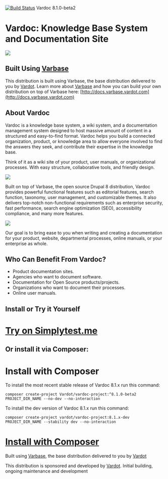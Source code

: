 [![Build Status](https://travis-ci.org/Vardot/vardoc.svg?branch=8.x-1.0-beta2)](https://travis-ci.org/Vardot/vardoc/builds/260433569) Vardoc 8.1.0-beta2
# Vardoc: Knowledge Base System and Documentation Site

[![](https://www.drupal.org/files/styles/grid-3/public/project-images/Vardoc%20-%20No%20Padding.png)](https://www.drupal.org/project/vardoc)

## Built Using [Varbase](https://www.drupal.org/project/varbase)
This distribution is built using Varbase, the base distribution delivered
 to you by [Vardot](https://www.vardot.com).
Learn more about [Varbase](https://www.drupal.org/project/varbase) and how
 you can build your own distribution on top
 of Varbase here: [http://docs.varbase.vardot.com](http://docs.varbase.vardot.com)

## About Vardoc
Vardoc is a knowledge base system, a wiki system, and a documentation management
 system designed to host massive amount of content in a structured and
 easy-to-find format. Vardoc helps you build a connected organization,
 product, or knowledge area to allow everyone involved to find the answers
 they seek, and contribute their expertise in the knowledge base.

Think of it as a wiki site of your product, user manuals, or organizational
 processes. With easy structure, collaborative tools, and friendly design.

[![](https://www.drupal.org/files/project-images/vardoc-mockup.png)](https://www.drupal.org/project/vardoc)

Built on top of Varbase, the open source Drupal 8 distribution, Vardoc provides
 powerful functional features such as editorial features, search function,
 taxonomy, user management, and customizable themes. It also delivers
 top-notch non-functional requirements such as enterprise security,
 fast performance, search engine optimization (SEO), accessibility
 compliance, and many more features.

[![](https://www.drupal.org/files/vardoc-mockup-2.jpg)](https://www.drupal.org/project/vardoc)

Our goal is to bring ease to you when writing and creating a documentation
 for your product, website, departmental processes, online manuals,
 or your enterprise as whole.

## Who Can Benefit From Vardoc?
* Product documentation sites.
* Agencies who want to document software.
* Documentation for Open Source products/projects.
* Organizations who want to document their processes.
* Online user manuals.

## Install or Try it Yourself
# [Try on Simplytest.me](https://simplytest.me/project/vardoc)

## Or install it via Composer:

# Install with Composer

To install the most recent stable release of Vardoc 8.1.x run this command:
```
composer create-project Vardot/vardoc-project:^8.1.0-beta2 PROJECT_DIR_NAME --no-dev --no-interaction
```

To install the dev version of Vardoc 8.1.x run this command:
```
composer create-project vardot/vardoc-project:8.1.x-dev PROJECT_DIR_NAME --stability dev --no-interaction
```

# [Install with Composer](https://github.com/Vardot/vardoc-project)

Built using [Varbase](https://www.drupal.org/project/varbase), the base
 distribution delivered to you by [Vardot](https://www.vardot.com)

This distribution is sponsored and developed by [Vardot](https://www.vardot.com).
Initial building, ongoing maintenance and development

